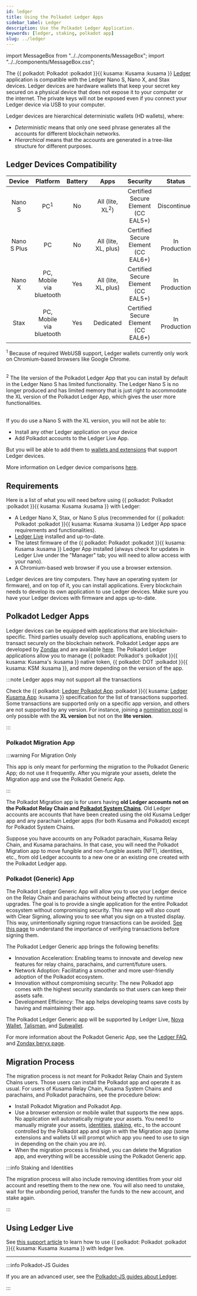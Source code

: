 ```yaml
---
id: ledger
title: Using the Polkadot Ledger Apps
sidebar_label: Ledger
description: Use the Polkadot Ledger Application.
keywords: [ledger, staking, polkadot app]
slug: ../ledger
---
```


import MessageBox from "../../components/MessageBox"; import "../../components/MessageBox.css";

<MessageBox message="If you need help using Ledger, see [this support article](https://support.ledger.com/hc/en-us/articles/360016289919-Polkadot-DOT?docs=true). If the problem persists, you can contact the
[Polkadot Support Team](https://support.polkadot.network/support/home)." />

The {{ polkadot: Polkadot :polkadot }}{{ kusama: Kusama :kusama }} [Ledger](https://www.ledger.com/)
application is compatible with the Ledger Nano S, Nano X, and Stax devices. Ledger devices are
hardware wallets that keep your secret key secured on a physical device that does not expose it to
your computer or the internet. The private keys will not be exposed even if you connect your Ledger
device via USB to your computer.

Ledger devices are hierarchical deterministic wallets (HD wallets), where:

- _Deterministic_ means that only one seed phrase generates all the accounts for different
  blockchain networks.
- _Hierarchical_ means that the accounts are generated in a tree-like structure for different
  purposes.

## Ledger Devices Compatibility

|   Device    |         Platform         | Battery |            Apps            |              Security               |    Status     |
| :---------: | :----------------------: | :-----: | :------------------------: | :---------------------------------: | :-----------: |
|   Nano S    |      PC<sup>1</sup>      |   No    | All (lite, XL<sup>2</sup>) | Certified Secure Element (CC EAL5+) | Discontinued  |
| Nano S Plus |            PC            |   No    |    All (lite, XL, plus)    | Certified Secure Element (CC EAL6+) | In Production |
|   Nano X    | PC, Mobile via bluetooth |   Yes   |    All (lite, XL, plus)    | Certified Secure Element (CC EAL5+) | In Production |
|    Stax     | PC, Mobile via bluetooth |   Yes   |         Dedicated          | Certified Secure Element (CC EAL6+) | In Production |

<sup>1</sup> Because of required WebUSB support, Ledger wallets currently only work on
Chromium-based browsers like Google Chrome.<br/><br/>

<sup>2</sup> The lite version of the Polkadot Ledger App that you can install by default in the
Ledger Nano S has limited functionality. The Ledger Nano S is no longer produced and has limited
memory that is just right to accommodate the XL version of the Polkadot Ledger App, which gives the
user more functionalities.<br/><br/>

If you do use a Nano S with the XL version, you will not be able to:

- Install any other Ledger application on your device
- Add Polkadot accounts to the Ledger Live App.

But you will be able to add them to [wallets and extensions](./wallets-and-extensions.md) that
support Ledger devices.

More information on Ledger device comparisons
[here](https://shop.ledger.com/pages/hardware-wallets-comparison).

## Requirements

Here is a list of what you will need before using
{{ polkadot: Polkadot :polkadot }}{{ kusama: Kusama :kusama }} with Ledger:

- A Ledger Nano X, Stax, or Nano S plus (recommended for
  {{ polkadot: Polkadot :polkadot }}{{ kusama: Kusama :kusama }} Ledger App space requirements and
  functionalities).
- [Ledger Live](https://www.ledger.com/ledger-live) installed and up-to-date.
- The latest firmware of the {{ polkadot: Polkadot :polkadot }}{{ kusama: Kusama :kusama }} Ledger
  App installed (always check for updates in Ledger Live under the "Manager" tab; you will need to
  allow access with your nano).
- A Chromium-based web browser if you use a browser extension.

Ledger devices are tiny computers. They have an operating system (or firmware), and on top of it,
you can install applications. Every blockchain needs to develop its own application to use Ledger
devices. Make sure you have your Ledger devices with firmware and apps up-to-date.

## Polkadot Ledger Apps

Ledger devices can be equipped with applications that are blockchain-specific. Third parties usually
develop such applications, enabling users to transact securely on the blockchain network. Polkadot
Ledger apps are developed by [Zondax](https://zondax.ch/) and are available
[here](https://github.com/Zondax/ledger-polkadot). The Polkadot Ledger applications allow you to
manage {{ polkadot: Polkadot's :polkadot }}{{ kusama: Kusama's :kusama }} native token,
{{ polkadot: DOT :polkadot }}{{ kusama: KSM :kusama }}, and more depending on the version of the
app.

:::note Ledger apps may not support all the transactions

Check the
{{ polkadot: [Ledger Polkadot App](https://github.com/Zondax/ledger-polkadot) :polkadot }}{{ kusama: [Ledger Kusama App](https://github.com/Zondax/ledger-kusama) :kusama }}
specification for the list of transactions supported. Some transactions are supported only on a
specific app version, and others are not supported by any version. For instance, joining a
[nomination pool](../learn/learn-nomination-pools.md) is only possible with the **XL version** but
not on the **lite version**.

:::

### Polkadot Migration App

:::warning For Migration Only

This app is only meant for performing the migration to the Polkadot Generic App; do not use it
frequently. After you migrate your assets, delete the Migration app and use the Polkadot Generic
App.

:::

The Polkadot Migration app is for users having **old Ledger accounts not on the Polkadot Relay Chain
and [Polkadot System Chains](./glossary.md#system-parachains)**. Old Ledger accounts are accounts
that have been created using the old Kusama Ledger app and any parachain Ledger apps (for both
Kusama and Polkadot) except for Polkadot System Chains.

Suppose you have accounts on any Polkadot parachain, Kusama Relay Chain, and Kusama parachains. In
that case, you will need the Polkadot Migration app to move fungible and non-fungible assets (NFT),
identities, etc., from old Ledger accounts to a new one or an existing one created with the Polkadot
Ledger app.

### Polkadot (Generic) App

The Polkadot Ledger Generic App will allow you to use your Ledger device on the Relay Chain and
parachains without being affected by runtime upgrades. The goal is to provide a single application
for the entire Polkadot ecosystem without compromising security. This new app will also count with
Clear Signing, allowing you to see what you sign on a trusted display. This way, unintentionally
signing rogue transactions can be avoided. [See this page](./transaction-attacks.md) to understand
the importance of verifying transactions before signing them.

The Polkadot Ledger Generic app brings the following benefits:

- Innovation Acceleration: Enabling teams to innovate and develop new features for relay chains,
  parachains, and current/future users.
- Network Adoption: Facilitating a smoother and more user-friendly adoption of the Polkadot
  ecosystem.
- Innovation without compromising security: The new Polkadot app comes with the highest security
  standards so that users can keep their assets safe.
- Development Efficiency: The app helps developing teams save costs by having and maintaining their
  app.

The Polkadot Ledger Generic app will be supported by Ledger Live,
[Nova Wallet](https://novawallet.io/), [Talisman](https://www.talisman.xyz/), and
[Subwallet](https://www.subwallet.app/).

For more information about the Polkadot Generic App, see the
[Ledger FAQ](https://support.ledger.com/hc/en-us/articles/17550211746845-New-Polkadot-app-FAQ?docs=true%20:dot),
and [Zondax beryx page](https://substrate.beryx.io/new_polkadot_ledger_app).

## Migration Process

The migration process is not meant for Polkadot Relay Chain and System Chains users. Those users can
install the Polkadot app and operate it as usual. For users of Kusama Relay Chain, Kusama System
Chains and parachains, and Polkadot parachains, see the procedure below:

- Install Polkadot Migration and Polkadot App.
- Use a browser extension or mobile wallet that supports the new apps. No application will
  automatically migrate your assets. You need to manually migrate your assets,
  [identities](../learn/learn-identity.md), [staking](../learn/learn-staking.md), etc., to the
  account controlled by the Polkadot app and sign in with the Migration app (some extensions and
  wallets UI will prompt which app you need to use to sign in depending on the chain you are in).
- When the migration process is finished, you can delete the Migration app, and everything will be
  accessible using the Polkadot Generic app.

:::info Staking and Identities

The migration process will also include removing identities from your old account and resetting them
to the new one. You will also need to unstake, wait for the unbonding period, transfer the funds to
the new account, and stake again.

:::

## Using Ledger Live

See
[this support article](https://support.polkadot.network/support/solutions/articles/65000175822-how-to-use-polkadot-and-stake-with-ledger-live)
to learn how to use {{ polkadot: Polkadot :polkadot }}{{ kusama: Kusama :kusama }} with ledger live.

---

:::info Polkadot-JS Guides

If you are an advanced user, see the
[Polkadot-JS guides about Ledger](../learn/learn-guides-ledger.md).

:::
